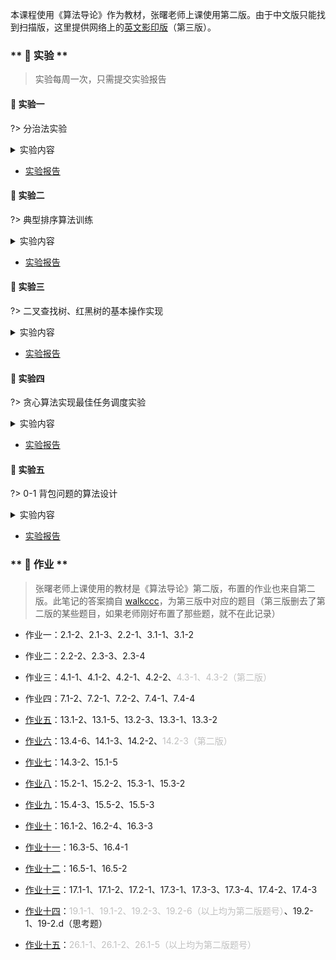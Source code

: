 <style>
    .crisp-client, #vcomments {
        display: none;
    }
</style>

本课程使用《算法导论》作为教材，张曙老师上课使用第二版。由于中文版只能找到扫描版，这里提供网络上的[英文影印版](course/introduction-to-algorithms/introduction-to-algorithms-3rd.pdf ':ignore')（第三版）。


<!-- tabs:start -->

### ** 🔬 实验 **

> 实验每周一次，只需提交实验报告

#### 🔬 实验一

?> 分治法实验

<details>
<summary>实验内容</summary>

<!-- <iframe src="https://cdn.jsdelivr.net/gh/JingqingLin/Blog/docs/course/introduction-to-algorithms/lab-1-分治法实验.pdf" width="100%" height=500px>
浏览器不支持显示 PDF，请下载：
<a href="https://cdn.jsdelivr.net/gh/JingqingLin/Blog/docs/course/introduction-to-algorithms/lab-1-分治法实验.pdf">下载 PDF</a></iframe> -->

> ```pdf
> course/introduction-to-algorithms/lab-1-分治法实验.pdf
> ```

</details>

- [实验报告](course/introduction-to-algorithms/lab-1.md)

#### 🔬 实验二

?> 典型排序算法训练

<details>
<summary>实验内容</summary>

> ```pdf
> course/introduction-to-algorithms/lab-2-典型排序算法训练.pdf
> ```

</details>

- [实验报告](course/introduction-to-algorithms/lab-2.md)

#### 🔬 实验三

?> 二叉查找树、红黑树的基本操作实现

<details>
<summary>实验内容</summary>

> ```pdf
> course/introduction-to-algorithms/lab-3-二叉查找树、红黑树的基本操作实现.pdf
> ```

</details>

- [实验报告](course/introduction-to-algorithms/lab-3.md)

#### 🔬 实验四

?> 贪心算法实现最佳任务调度实验

<details>
<summary>实验内容</summary>

> ```pdf
> course/introduction-to-algorithms/lab-4-贪心算法实现最佳任务调度实验.pdf
> ```

</details>

- [实验报告](course/introduction-to-algorithms/lab-4.md)

#### 🔬 实验五

?> 0-1 背包问题的算法设计

<details>
<summary>实验内容</summary>

> ```pdf
> course/introduction-to-algorithms/lab-5-0-1-背包问题的算法设计.pdf
> ```

</details>

- [实验报告](course/introduction-to-algorithms/lab-5.md)

### ** 📝 作业 **

> 张曙老师上课使用的教材是《算法导论》第二版，布置的作业也来自第二版。此笔记的答案摘自 [walkccc](https://walkccc.github.io/CLRS/)，为第三版中对应的题目（第三版删去了第二版的某些题目，如果老师刚好布置了那些题，就不在此记录）

- 作业一：2.1-2、2.1-3、2.2-1、3.1-1、3.1-2

- 作业二：2.2-2、2.3-3、2.3-4

- 作业三：4.1-1、4.1-2、4.2-1、4.2-2、<font color=#C0C0C0>4.3-1、4.3-2（第二版）</font>

- 作业四：7.1-2、7.2-1、7.2-2、7.4-1、7.4-4

- [作业五](course/introduction-to-algorithms/task-5.md)：13.1-2、13.1-5、13.2-3、13.3-1、13.3-2

- [作业六](course/introduction-to-algorithms/task-6.md)：13.4-6、14.1-3、14.2-2、<font color=#C0C0C0>14.2-3（第二版）</font>

- [作业七](course/introduction-to-algorithms/task-7.md)：14.3-2、15.1-5

- [作业八](course/introduction-to-algorithms/task-8.md)：15.2-1、15.2-2、15.3-1、15.3-2

- [作业九](course/introduction-to-algorithms/task-9.md)：15.4-3、15.5-2、15.5-3

- [作业十](course/introduction-to-algorithms/task-10.md)：16.1-2、16.2-4、16.3-3

- [作业十一](course/introduction-to-algorithms/task-11.md)：16.3-5、16.4-1

- [作业十二](course/introduction-to-algorithms/task-12.md)：16.5-1、16.5-2

- [作业十三](course/introduction-to-algorithms/task-13.md)：17.1-1、17.1-2、17.2-1、17.3-1、17.3-3、17.3-4、17.4-2、17.4-3

- [作业十四](course/introduction-to-algorithms/task-14.md)：<font color=#C0C0C0>19.1-1、19.1-2、19.2-3、19.2-6（以上均为第二版题号）</font>、19.2-1、19-2.d（思考题）

- [作业十五](course/introduction-to-algorithms/task-15.md)：<font color=#C0C0C0>26.1-1、26.1-2、26.1-5（以上均为第二版题号）</font>

<!-- tabs:end -->
